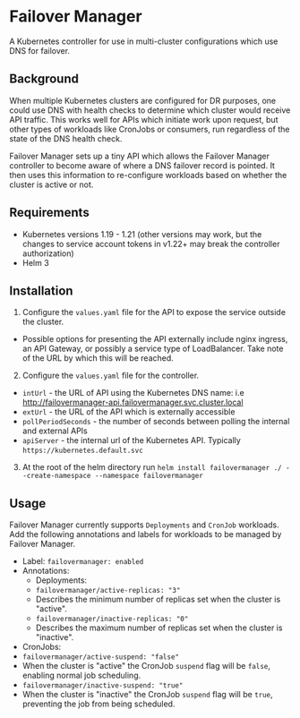 # Failover Manager

A Kubernetes controller for use in multi-cluster configurations which use DNS
for failover. 

## Background

When multiple Kubernetes clusters are configured for DR purposes, one could use
DNS with health checks to determine which cluster would receive API traffic.
This works well for APIs which initiate work upon request, but other types of
workloads like CronJobs or consumers, run regardless of the state of the DNS
health check.

Failover Manager sets up a tiny API which allows the Failover Manager
controller to become aware of where a DNS failover record is pointed. It then
uses this information to re-configure workloads based on whether the cluster is
active or not.


## Requirements

- Kubernetes versions 1.19 - 1.21 (other versions may work, but the changes to
  service account tokens in v1.22+ may break the controller authorization)
- Helm 3

## Installation

1. Configure the `values.yaml` file for the API to expose the service outside
  the cluster. 
  - Possible options for presenting the API externally include nginx ingress, an
   API Gateway, or possibly a service type of LoadBalancer. Take note of the
   URL by which this will be reached.
2. Configure the `values.yaml` file for the controller.

  - `intUrl` - the URL of API using the Kubernetes DNS name: i.e http://failovermanager-api.failovermanager.svc.cluster.local
  - `extUrl` - the URL of the API which is externally accessible
  - `pollPeriodSeconds` - the number of seconds between polling the internal and
    external APIs
  - `apiServer` - the internal url of the Kubernetes API. Typically
    `https://kubernetes.default.svc`
3. At the root of the helm directory run `helm install failovermanager ./ --create-namespace --namespace failovermanager` 



## Usage

Failover Manager currently supports `Deployments` and `CronJob` workloads. Add
the following annotations and labels for workloads to be managed by Failover
Manager.

- Label: `failovermanager: enabled`
- Annotations:
  - Deployments:
  - `failovermanager/active-replicas: "3"`
   - Describes the minimum number of replicas set when the cluster is "active".
  - `failovermanager/inactive-replicas: "0"`
   - Describes the maximum number of replicas set when the cluster is "inactive".
 - CronJobs:
  - `failovermanager/active-suspend: "false"`
   - When the cluster is "active" the CronJob `suspend` flag will be `false`,
	 enabling normal job scheduling.
  - `failovermanager/inactive-suspend: "true"`
   - When the cluster is "inactive" the CronJob `suspend` flag will be `true`,
	 preventing the job from being scheduled.




